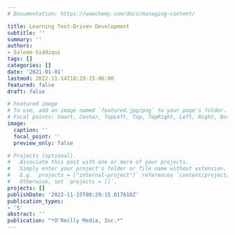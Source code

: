 ```yaml
---
# Documentation: https://wowchemy.com/docs/managing-content/

title: Learning Test-Driven Development
subtitle: ''
summary: ''
authors:
- Saleem Siddiqui
tags: []
categories: []
date: '2021-01-01'
lastmod: 2022-11-14T18:29:15-06:00
featured: false
draft: false

# Featured image
# To use, add an image named `featured.jpg/png` to your page's folder.
# Focal points: Smart, Center, TopLeft, Top, TopRight, Left, Right, BottomLeft, Bottom, BottomRight.
image:
  caption: ''
  focal_point: ''
  preview_only: false

# Projects (optional).
#   Associate this post with one or more of your projects.
#   Simply enter your project's folder or file name without extension.
#   E.g. `projects = ["internal-project"]` references `content/project/deep-learning/index.md`.
#   Otherwise, set `projects = []`.
projects: []
publishDate: '2022-11-15T00:29:15.017610Z'
publication_types:
- '5'
abstract: ''
publication: "*O'Reilly Media, Inc.*"
---
```

